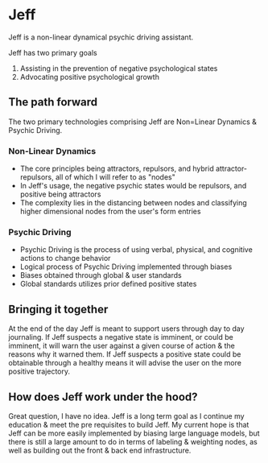 # Jeff
Jeff is a non-linear dynamical psychic driving assistant.

Jeff has two primary goals
1. Assisting in the prevention of negative psychological states
2. Advocating positive psychological growth

## The path forward
The two primary technologies comprising Jeff are Non=Linear Dynamics & Psychic Driving.

### Non-Linear Dynamics
- The core principles being attractors, repulsors, and hybrid attractor-repulsors, all of which I will refer to as "nodes"
- In Jeff's usage, the negative psychic states would be repulsors, and positive being attractors
- The complexity lies in the distancing between nodes and classifying higher dimensional nodes from the user's form entries

### Psychic Driving
- Psychic Driving is the process of using verbal, physical, and cognitive actions to change behavior
- Logical process of Psychic Driving implemented through biases 
- Biases obtained through global & user standards
- Global standards utilizes prior defined positive states 

## Bringing it together
At the end of the day Jeff is meant to support users through day to day journaling. If Jeff suspects a negative state is imminent, or could be imminent, it will warn the user against a given course of action & the reasons why it warned them. If Jeff suspects a positive state could be obtainable through a healthy means it will advise the user on the more positive trajectory.

## How does Jeff work under the hood?
Great question, I have no idea. Jeff is a long term goal as I continue my education & meet the pre requisites to build Jeff. My current hope is that Jeff can be more easily implemented by biasing large language models, but there is still a large amount to do in terms of labeling & weighting nodes, as well as building out the front & back end infrastructure. 

